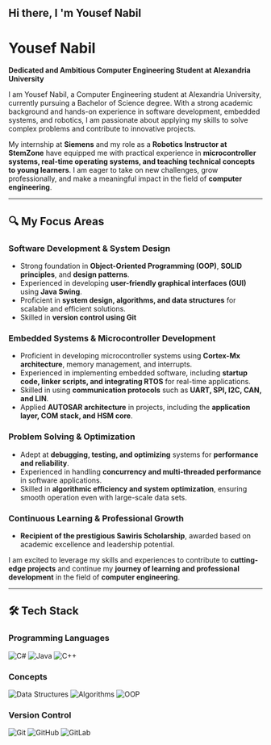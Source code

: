 ## Hi there, I 'm Yousef Nabil


# Yousef Nabil  

**Dedicated and Ambitious Computer Engineering Student at Alexandria University**  

I am Yousef Nabil, a Computer Engineering student at Alexandria University, currently pursuing a Bachelor of Science degree. With a strong academic background and hands-on experience in software development, embedded systems, and robotics, I am passionate about applying my skills to solve complex problems and contribute to innovative projects.  

My internship at **Siemens** and my role as a **Robotics Instructor at StemZone** have equipped me with practical experience in **microcontroller systems, real-time operating systems, and teaching technical concepts to young learners**. I am eager to take on new challenges, grow professionally, and make a meaningful impact in the field of **computer engineering**.  

---

## 🔍 My Focus Areas  


### Software Development & System Design  
- Strong foundation in **Object-Oriented Programming (OOP)**, **SOLID principles**, and **design patterns**.  
- Experienced in developing **user-friendly graphical interfaces (GUI)** using **Java Swing**.  
- Proficient in **system design, algorithms, and data structures** for scalable and efficient solutions.  
- Skilled in **version control using Git** 

### Embedded Systems & Microcontroller Development  
- Proficient in developing microcontroller systems using **Cortex-Mx architecture**, memory management, and interrupts.  
- Experienced in implementing embedded software, including **startup code, linker scripts, and integrating RTOS** for real-time applications.  
- Skilled in using **communication protocols** such as **UART, SPI, I2C, CAN, and LIN**.  
- Applied **AUTOSAR architecture** in projects, including the **application layer, COM stack, and HSM core**.  


### Problem Solving & Optimization  
- Adept at **debugging, testing, and optimizing** systems for **performance and reliability**.  
- Experienced in handling **concurrency and multi-threaded performance** in software applications.  
- Skilled in **algorithmic efficiency and system optimization**, ensuring smooth operation even with large-scale data sets.  

### Continuous Learning & Professional Growth  
- **Recipient of the prestigious Sawiris Scholarship**, awarded based on academic excellence and leadership potential.  


I am excited to leverage my skills and experiences to contribute to **cutting-edge projects** and continue my **journey of learning and professional development** in the field of **computer engineering**.  



---

## 🛠 Tech Stack

### Programming Languages
![C#](https://img.shields.io/badge/C%23-239120?style=for-the-badge&logo=c-sharp&logoColor=white)
![Java](https://img.shields.io/badge/Java-ED8B00?style=for-the-badge&logo=java&logoColor=white)
![C++](https://img.shields.io/badge/C++-00599C?style=for-the-badge&logo=c%2B%2B&logoColor=white)

### Concepts
![Data Structures](https://img.shields.io/badge/Data%20Structures-0078D4?style=for-the-badge&logo=codeforces&logoColor=white)
![Algorithms](https://img.shields.io/badge/Algorithms-FF6F00?style=for-the-badge&logo=codeforces&logoColor=white)
![OOP](https://img.shields.io/badge/OOP-800080?style=for-the-badge&logo=abstract&logoColor=white)

### Version Control
![Git](https://img.shields.io/badge/Git-F05032?style=for-the-badge&logo=git&logoColor=white)
![GitHub](https://img.shields.io/badge/GitHub-181717?style=for-the-badge&logo=github&logoColor=white)
![GitLab](https://img.shields.io/badge/GitLab-FCA121?style=for-the-badge&logo=gitlab&logoColor=white)



